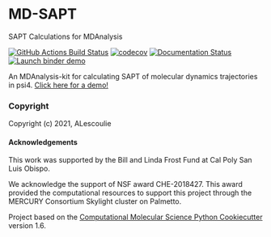 MD-SAPT
==============================
SAPT Calculations for MDAnalysis

[//]: # (Badges)
[![GitHub Actions Build Status](https://github.com/alescoulie/MDSAPT/workflows/CI/badge.svg)](https://github.com/alescolie/MDSAPT/actions?query=workflow%3ACI)
[![codecov](https://codecov.io/gh/alescoulie/MDSAPT/branch/master/graph/badge.svg)](https://codecov.io/gh/alescoulie/MDSAPT/branch/master)
[![Documentation Status](https://readthedocs.org/projects/mdsapt/badge/?version=latest)](https://mdsapt.readthedocs.io/en/latest/?badge=latest)
[![Launch binder demo](https://mybinder.org/badge_logo.svg)](https://mybinder.org/v2/gh/calpolyccg/MDSAPT_demo/master?labpath=MD-SAPT_demo.ipynb)

An MDAnalysis-kit for calculating SAPT of molecular dynamics trajectories in psi4. [Click here for a demo!](https://mybinder.org/v2/gh/calpolyccg/MDSAPT_demo/master?labpath=MD-SAPT_demo.ipynb)

### Copyright

Copyright (c) 2021, ALescoulie

#### Acknowledgements

This work was supported by the Bill and Linda Frost Fund at Cal Poly San Luis Obispo.

We acknowledge the support of NSF award CHE-2018427.  This award provided the computational resources to support this project through the MERCURY Consortium Skylight cluster on Palmetto. 

Project based on the [Computational Molecular Science Python Cookiecutter](https://github.com/molssi/cookiecutter-cms) version 1.6.

